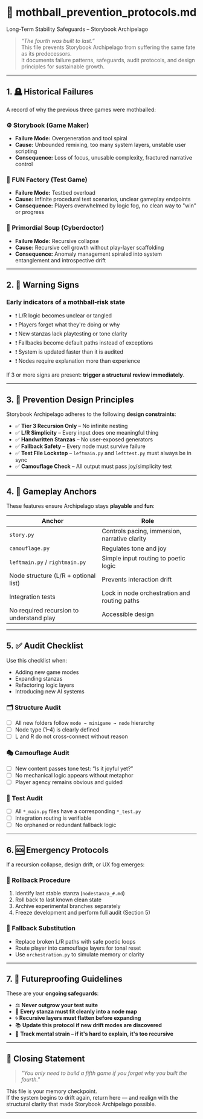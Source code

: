 <!-- Save to: storybook_archipelago/mothball_prevention_protocols.md -->

# 🧷 mothball_prevention_protocols.md  

Long-Term Stability Safeguards – Storybook Archipelago

> _“The fourth was built to last.”_  
> This file prevents Storybook Archipelago from suffering the same fate as its predecessors.  
> It documents failure patterns, safeguards, audit protocols, and design principles for sustainable growth.

---

## 1. 🪦 Historical Failures

A record of why the previous three games were mothballed:

### ⚙️ Storybook (Game Maker)

- **Failure Mode:** Overgeneration and tool spiral
- **Cause:** Unbounded remixing, too many system layers, unstable user scripting
- **Consequence:** Loss of focus, unusable complexity, fractured narrative control

### 🧪 FUN Factory (Test Game)

- **Failure Mode:** Testbed overload
- **Cause:** Infinite procedural test scenarios, unclear gameplay endpoints
- **Consequence:** Players overwhelmed by logic fog, no clean way to "win" or progress

### 🧬 Primordial Soup (Cyberdoctor)

- **Failure Mode:** Recursive collapse
- **Cause:** Recursive cell growth without play-layer scaffolding
- **Consequence:** Anomaly management spiraled into system entanglement and introspective drift

---

## 2. 🚨 Warning Signs

### Early indicators of a mothball-risk state

- ❗ L/R logic becomes unclear or tangled
- ❗ Players forget what they're doing or why
- ❗ New stanzas lack playtesting or tone clarity
- ❗ Fallbacks become default paths instead of exceptions
- ❗ System is updated faster than it is audited
- ❗ Nodes require explanation more than experience

If 3 or more signs are present: **trigger a structural review immediately**.

---

## 3. 🔐 Prevention Design Principles

Storybook Archipelago adheres to the following **design constraints**:

- ✅ **Tier 3 Recursion Only** – No infinite nesting
- ✅ **L/R Simplicity** – Every input does one meaningful thing
- ✅ **Handwritten Stanzas** – No user-exposed generators
- ✅ **Fallback Safety** – Every node must survive failure
- ✅ **Test File Lockstep** – `leftmain.py` and `lefttest.py` must always be in sync
- ✅ **Camouflage Check** – All output must pass joy/simplicity test

---

## 4. 🧭 Gameplay Anchors

These features ensure Archipelago stays **playable** and **fun**:

| Anchor                  | Role                                          |
|-------------------------|-----------------------------------------------|
| `story.py`              | Controls pacing, immersion, narrative clarity |
| `camouflage.py`         | Regulates tone and joy                        |
| `leftmain.py` / `rightmain.py` | Simple input routing to poetic logic   |
| Node structure (L/R + optional list) | Prevents interaction drift       |
| Integration tests       | Lock in node orchestration and routing paths  |
| No required recursion to understand play | Accessible design           |

---

## 5. ✅ Audit Checklist

Use this checklist when:

- Adding new game modes
- Expanding stanzas
- Refactoring logic layers
- Introducing new AI systems

### 🗂️ Structure Audit

- [ ] All new folders follow `mode → minigame → node` hierarchy
- [ ] Node type (1–4) is clearly defined
- [ ] L and R do not cross-connect without reason

### 🎭 Camouflage Audit

- [ ] New content passes tone test: “Is it joyful yet?”
- [ ] No mechanical logic appears without metaphor
- [ ] Player agency remains obvious and guided

### 🧪 Test Audit

- [ ] All `*_main.py` files have a corresponding `*_test.py`
- [ ] Integration routing is verifiable
- [ ] No orphaned or redundant fallback logic

---

## 6. 🆘 Emergency Protocols

If a recursion collapse, design drift, or UX fog emerges:

### 🔁 Rollback Procedure

1. Identify last stable stanza (`nodestanza_#.md`)
2. Roll back to last known clean state
3. Archive experimental branches separately
4. Freeze development and perform full audit (Section 5)

### 📼 Fallback Substitution

- Replace broken L/R paths with safe poetic loops
- Route player into camouflage layers for tonal reset
- Use `orchestration.py` to simulate memory or clarity

---

## 7. 🧬 Futureproofing Guidelines

These are your **ongoing safeguards**:

- ⚖️ **Never outgrow your test suite**
- 🧩 **Every stanza must fit cleanly into a node map**
- 🌀 **Recursive layers must flatten before expanding**
- 📚 **Update this protocol if new drift modes are discovered**
- 🧠 **Track mental strain – if it's hard to explain, it's too recursive**

---

## 📘 Closing Statement

> _"You only need to build a fifth game if you forget why you built the fourth."_

This file is your memory checkpoint.  
If the system begins to drift again, return here — and realign with the structural clarity that made Storybook Archipelago possible.

---
